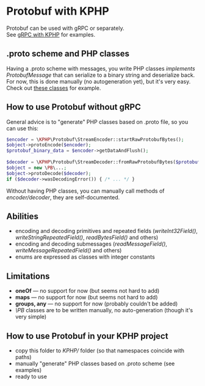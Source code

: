 # Protobuf with KPHP

Protobuf can be used with gRPC or separately.  
See [gRPC with KPHP](../Grpc) for examples.


## .proto scheme and PHP classes

Having a .proto scheme with messages, you write PHP classes *implements ProtobufMessage* that can serialize to a binary string and deserialize back.  
For now, this is done manually (no autogeneration yet), but it's very easy. Check out [these classes](../Grpc/examples/eg_profile/Messages) for example.


## How to use Protobuf without gRPC

General advice is to "generate" PHP classes based on .proto file, so you can use this:
```php
$encoder = \KPHP\Protobuf\StreamEncoder::startRawProtobufBytes();
$object->protoEncode($encoder);
$protobuf_binary_data = $encoder->getDataAndFlush();
 
$decoder = \KPHP\Protobuf\StreamDecoder::fromRawProtobufBytes($protobuf_binary_data);
$object = new \PB\...;
$object->protoDecode($decoder);
if ($decoder->wasDecodingError()) { /* ... */ }
```

Without having PHP classes, you can manually call methods of *$encoder/$decoder*, they are self-documented. 


## Abilities

* encoding and decoding primitives and repeated fields (*writeInt32Field()*, *writeStringRepeatedField()*, *readBytesField()* and others)
* encoding and decoding submessages (*readMessageField()*, *writeMessageRepeatedField()* and others)
* enums are expressed as classes with integer constants


## Limitations

* **oneOf** — no support for now (but seems not hard to add)
* **maps** — no support for now (but seems not hard to add) 
* **groups, any** — no support for now (probably couldn't be added)
* *\PB* classes are to be written manually, no auto-generation (though it's very simple)


## How to use Protobuf in your KPHP project

* copy this folder to *KPHP/* folder (so that namespaces coincide with paths)
* manually "generate" PHP classes based on .proto scheme (see examples)
* ready to use

